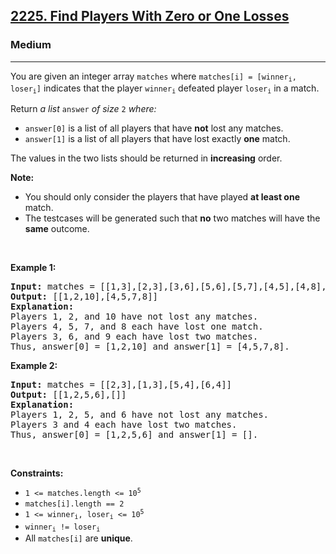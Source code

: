 <h2><a href="https://leetcode.com/problems/find-players-with-zero-or-one-losses/">2225. Find Players With Zero or One Losses</a></h2><h3>Medium</h3><hr><div data-read-aloud-multi-block="true"><p>You are given an integer array <code>matches</code> where <code>matches[i] = [winner<sub>i</sub>, loser<sub>i</sub>]</code> indicates that the player <code>winner<sub>i</sub></code> defeated player <code>loser<sub>i</sub></code> in a match.</p>

<p>Return <em>a list </em><code>answer</code><em> of size </em><code>2</code><em> where:</em></p>

<ul>
	<li><code>answer[0]</code> is a list of all players that have <strong>not</strong> lost any matches.</li>
	<li><code>answer[1]</code> is a list of all players that have lost exactly <strong>one</strong> match.</li>
</ul>

<p>The values in the two lists should be returned in <strong>increasing</strong> order.</p>

<p><strong>Note:</strong></p>

<ul>
	<li>You should only consider the players that have played <strong>at least one</strong> match.</li>
	<li>The testcases will be generated such that <strong>no</strong> two matches will have the <strong>same</strong> outcome.</li>
</ul>

<p>&nbsp;</p>
<p><strong class="example">Example 1:</strong></p>

<pre><strong>Input:</strong> matches = [[1,3],[2,3],[3,6],[5,6],[5,7],[4,5],[4,8],[4,9],[10,4],[10,9]]
<strong>Output:</strong> [[1,2,10],[4,5,7,8]]
<strong>Explanation:</strong>
Players 1, 2, and 10 have not lost any matches.
Players 4, 5, 7, and 8 each have lost one match.
Players 3, 6, and 9 each have lost two matches.
Thus, answer[0] = [1,2,10] and answer[1] = [4,5,7,8].
</pre>

<p><strong class="example">Example 2:</strong></p>

<pre><strong>Input:</strong> matches = [[2,3],[1,3],[5,4],[6,4]]
<strong>Output:</strong> [[1,2,5,6],[]]
<strong>Explanation:</strong>
Players 1, 2, 5, and 6 have not lost any matches.
Players 3 and 4 each have lost two matches.
Thus, answer[0] = [1,2,5,6] and answer[1] = [].
</pre>

<p>&nbsp;</p>
<p><strong>Constraints:</strong></p>

<ul>
	<li><code>1 &lt;= matches.length &lt;= 10<sup>5</sup></code></li>
	<li><code>matches[i].length == 2</code></li>
	<li><code>1 &lt;= winner<sub>i</sub>, loser<sub>i</sub> &lt;= 10<sup>5</sup></code></li>
	<li><code>winner<sub>i</sub> != loser<sub>i</sub></code></li>
	<li>All <code>matches[i]</code> are <strong>unique</strong>.</li>
</ul>
</div>